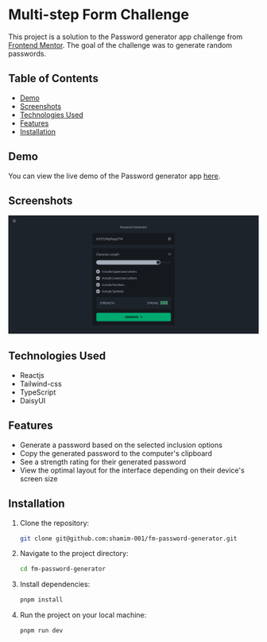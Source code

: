 # Multi-step Form Challenge

This project is a solution to the Password generator app challenge from [Frontend Mentor](https://www.frontendmentor.io/challenges/password-generator-app-Mr8CLycqjh). The goal of the challenge was to generate random passwords.

## Table of Contents

- [Demo](#demo)
- [Screenshots](#screenshots)
- [Technologies Used](#technologies-used)
- [Features](#features)
- [Installation](#installation)

## Demo

You can view the live demo of the Password generator app [here](https://fm-password-generator-mu.vercel.app/).

## Screenshots

![Password generator](image.png)

## Technologies Used

- Reactjs
- Tailwind-css
- TypeScript
- DaisyUI

## Features

- Generate a password based on the selected inclusion options
- Copy the generated password to the computer's clipboard
- See a strength rating for their generated password
- View the optimal layout for the interface depending on their device's screen size

## Installation

1. Clone the repository:

   ```bash
   git clone git@github.com:shamim-001/fm-password-generator.git
   ```

2. Navigate to the project directory:

   ```bash
   cd fm-password-generator
   ```

3. Install dependencies:

   ```bash
   pnpm install
   ```

4. Run the project on your local machine:

   ```bash
   pnpm run dev
   ```
